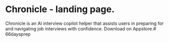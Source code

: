 # Chronicle - landing page.

Chronicle is an AI interview copilot helper that assists users in preparing for and navigating job interviews with confidence. Download on Appstore.# 66daysprep
